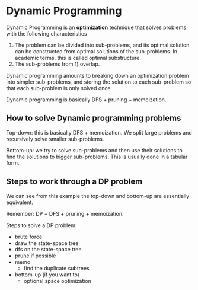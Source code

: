 # Dynamic Programming

Dynamic Programming is an **optimization** technique that solves problems with the following characteristics

1. The problem can be divided into sub-problems, and its optimal solution can be constructed from optimal solutions of
   the sub-problems. In academic terms, this is called optimal substructure.
2. The sub-problems from 1) overlap.

Dynamic programming amounts to breaking down an optimization problem into simpler sub-problems, and storing the solution
to each sub-problem so that each sub-problem is only solved once.

Dynamic programming is basically DFS + pruning + memoization.

## How to solve Dynamic programming problems

Top-down: this is basically DFS + memoization. We split large problems and recursively solve smaller sub-problems.

Bottom-up: we try to solve sub-problems and then use their solutions to find the solutions to bigger sub-problems. This
is usually done in a tabular form.

## Steps to work through a DP problem

We can see from this example the top-down and bottom-up are essentially equivalent.

Remember: DP = DFS + pruning + memoization.

Steps to solve a DP problem:

- brute force
- draw the state-space tree
- dfs on the state-space tree
- prune if possible
- memo
    - find the duplicate subtrees
- bottom-up (if you want to)
    - optional space optimization